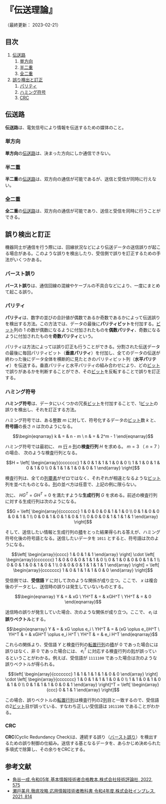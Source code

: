 # 『伝送理論』

（最終更新： 2023-02-21）


## 目次

1. [伝送路](#伝送路)
	1. [単方向](#単方向)
	1. [半二重](#半二重)
	1. [全二重](#全二重)
1. [誤り検出と訂正](#誤り検出と訂正)
	1. [パリティ](#パリティ)
	1. [ハミング符号](#ハミング符号)
	1. [CRC](#crc)


## 伝送路

**伝送路**は、電気信号により情報を伝送するための媒体のこと。

### 単方向

**単方向**の[伝送路](#伝送路)は、決まった方向にしか通信できない。

### 半二重

**半二重**の[伝送路](#伝送路)は、双方向の通信が可能であるが、送信と受信が同時に行えない。

### 全二重

**全二重**の[伝送路](#伝送路)は、双方向の通信が可能であり、送信と受信を同時に行うことができる。


## 誤り検出と訂正

機器同士が通信を行う際には、回線状況などにより伝送データの送信誤りが起こる場合がある。このような誤りを検出したり、受信側で誤りを訂正するための手法がいくつかある。

### バースト誤り

**バースト誤り**は、通信回線の混線やケーブルの不具合などにより、一度にまとめて起こる誤り。

### パリティ

**パリティ**は、数字の並びの合計値が偶数であるか奇数であるかによって伝送誤りを検出する方法。この方法では、データの最後に**パリティビット**を付加する。[ビット](../../../_/chapters/computer_and_number.md#ビット)列の $1$ の数が偶数になるように付加されたものを**偶数パリティ**、奇数になるように付加されたものを**奇数パリティ**という。

パリティは方法によっては誤り訂正も行うことができる。分割された伝送データの最後に毎回パリティビット（**垂直パリティ**）を付加し、全てのデータの伝送が終わった後にデータ全体を横断的に見たときのパリティビット列（**水平パリティ**）を伝送する。垂直パリティと水平パリティの組み合わせにより、どの[ビット](../../../_/chapters/computer_and_number.md#ビット)で誤りがあるかを判断することができ、その[ビット](../../../_/chapters/computer_and_number.md#ビット)を反転することで誤りを訂正する。

### ハミング符号

**ハミング符号**は、データにいくつかの冗長[ビット](../../../_/chapters/computer_and_number.md#ビット)を付加することで、1[ビット](../../../_/chapters/computer_and_number.md#ビット)の誤りを検出し、それを訂正する方法。

ハミング符号では、ある整数 $m$ に対して、符号化するデータの[ビット](../../../_/chapters/computer_and_number.md#ビット)数 $k$ と、**符号語**の長さ $n$ は次のようになる。

```math
\begin{eqnarray}
k & = & n - m \
n & = & 2^m - 1
\end{eqnarray}
```

ハミング符号では最初に、 $m$ [行](../../../applied_mathematics/_/chapters/numerical_calculation.md#行列) $n$ [列](../../../applied_mathematics/_/chapters/numerical_calculation.md#行列)の**検査行列** $H$ を求める。 $m = 3$ （ $n = 7$ ）の場合、 次のような検査行列となる。

```math
H =
\left[
\begin{array}{ccccccc}
1 & 0 & 1 & 1 & 1 & 0 & 0 \\
1 & 1 & 0 & 1 & 0 & 1 & 0 \\
0 & 1 & 1 & 1 & 0 & 0 & 1
\end{array}
\right]
```

検査行列は、全ての[列要素](../../../applied_mathematics/_/chapters/numerical_calculation.md#行列)がゼロではなく、それぞれが相違となるような[ビット](../../../_/chapters/computer_and_number.md#ビット)列を並べたものとなる。[列](../../../applied_mathematics/_/chapters/numerical_calculation.md#行列)の並べ方は任意で、上記の例に限らない。

次に、 $HG^{T} = GH^{T} = 0$ を満たすような**生成行列** $G$ を求める。前述の検査行列に対する生成行列は次のようになる。

```math
G =
\left[
\begin{array}{ccccccc}
1 & 0 & 0 & 0 & 1 & 1 & 0 \\
0 & 1 & 0 & 0 & 0 & 1 & 1 \\
0 & 0 & 1 & 0 & 1 & 0 & 1 \\
0 & 0 & 0 & 1 & 1 & 1 & 1
\end{array}
\right]
```

そして、送信したい情報と生成行列の[積](../../../applied_mathematics/_/chapters/numerical_calculation.md#行列の積)をとった結果得られる答えが、ハミング符号化後の符号語となる。送信したいデータを `1011` とすると、符号語は次のようになる。

```math
\left[
\begin{array}{cccc}
1 & 0 & 1 & 1
\end{array}
\right]

\cdot

\left[
\begin{array}{ccccccc}
1 & 0 & 0 & 0 & 1 & 1 & 0 \\
0 & 1 & 0 & 0 & 0 & 1 & 1 \\
0 & 0 & 1 & 0 & 1 & 0 & 1 \\
0 & 0 & 0 & 1 & 1 & 1 & 1
\end{array}
\right]

=

\left[
\begin{array}{ccccccc}
1 & 0 & 1 & 1 & 1 & 0 & 0
\end{array}
\right]
```

受信側では、**受信語** $Y$ に対して次のような関係が成り立つ。ここで、 $x$ は複合後のデータとし、送信時の誤りは発生していないものとする。

```math
\begin{eqnarray}
Y    & = & xG \
YH^T & = & xGH^T \
YH^T & = & 0
\end{eqnarray}
```

送信時の誤りが発生していた場合、次のような関係が成り立つ。ここで、 $e_i$ は**誤りベクトル**とする。

```math
\begin{eqnarray}
Y    & = & xG \oplus e_i \
YH^T & = & (xG \oplus e_i)H^T \
YH^T & = & xGH^T \oplus e_i H^T \
YH^T & = & e_i H^T
\end{eqnarray}
```

これらの関係より、受信語 $Y$ と検査行列の[転置行列](../../../applied_mathematics/_/chapters/numerical_calculation.md#転置行列)の[積](../../../applied_mathematics/_/chapters/numerical_calculation.md#行列の積)が $0$ であった場合には誤りはなく、非 $0$ であった場合には、 $e_i^T$ に対応する検査行列の[列](../../../applied_mathematics/_/chapters/numerical_calculation.md#行列)が誤っているということがわかる。例えば、受信語が `1111100` であった場合は次のような誤りベクトルが得られる。

```math
\left[
\begin{array}{ccccccc}
1 & 1 & 1 & 1 & 1 & 0 & 0
\end{array}
\right]

\cdot

\left[
\begin{array}{ccccccc}
1 & 0 & 1 & 1 & 1 & 0 & 0 \\
1 & 1 & 0 & 1 & 0 & 1 & 0 \\
0 & 1 & 1 & 1 & 0 & 0 & 1
\end{array}
\right]^T

=

\left[
\begin{array}{ccc}
0 & 1 & 1
\end{array}
\right]
```

この場合、誤りベクトルの[転置行列](../../../applied_mathematics/_/chapters/numerical_calculation.md#転置行列)は検査行列の2[列](../../../applied_mathematics/_/chapters/numerical_calculation.md#行列)目と一致するので、受信語の2[ビット](../../../_/chapters/computer_and_number.md#ビット)目が誤っている、すなわち正しい受信語は `1011100` であることがわかる。

### CRC

**CRC**(Cyclic Redundancy Check)は、連続する誤り（[バースト誤り](#バースト誤り)）を検出するための誤り制御の仕組み。送信する基となるデータを、あらかじめ決められた多項式で除算し、その余りをCRCとする。


## 参考文献

- [角谷一成.令和05年 基本情報技術者合格教本.株式会社技術評論社, 2022, 575](https://gihyo.jp/book/2022/978-4-297-13164-7)
- [瀬戸美月.徹底攻略 応用情報技術者教科書 令和4年度.株式会社インプレス, 2021, 814](https://book.impress.co.jp/books/1121101057)

